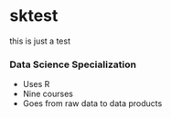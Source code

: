 # sktest
this is just a test

### Data Science Specialization 

* Uses R 
* Nine courses 
* Goes from raw data to data products
